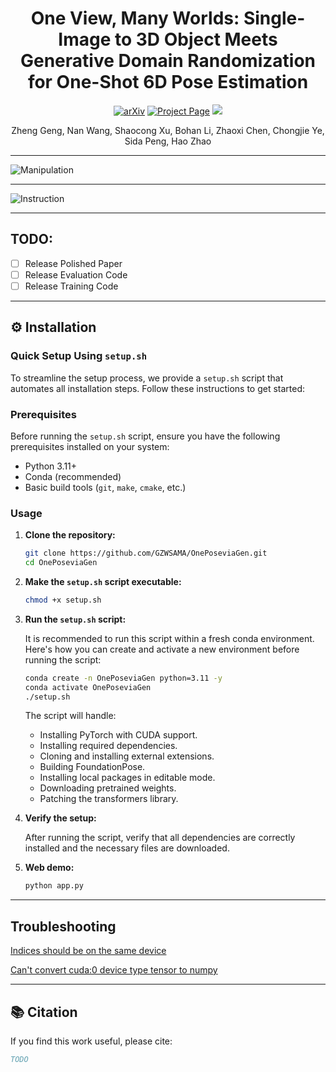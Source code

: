 
<div align="center">
<h1>One View, Many Worlds: Single-Image to 3D Object Meets Generative Domain Randomization for One-Shot 6D Pose Estimation</h1>

<a href="https://arxiv.org"><img src='https://img.shields.io/badge/arXiv-Paper-red?logo=arxiv&logoColor=white' alt='arXiv'></a>
<a href="https://gzwsama.github.io/OnePoseviaGen.github.io/"><img src="https://img.shields.io/badge/Project_Page-green" alt="Project Page"></a>
<a href='https://huggingface.co/spaces/ZhengGeng/OnePoseviaGen'><img src='https://img.shields.io/badge/%F0%9F%A4%97%20Hugging%20Face-Live_Demo-blue'></a>

Zheng Geng, Nan Wang, Shaocong Xu, Bohan Li, Zhaoxi Chen, Chongjie Ye, Sida Peng, Hao Zhao
</div>

---

![Manipulation](assets/manipulation.gif)

---

![Instruction](assets/instruction.gif)

---

## **TODO:**
- [ ] Release Polished Paper
- [ ] Release Evaluation Code
- [ ] Release Training Code
---

## ⚙️ Installation

### Quick Setup Using `setup.sh`

To streamline the setup process, we provide a `setup.sh` script that automates all installation steps. Follow these instructions to get started:

### Prerequisites

Before running the `setup.sh` script, ensure you have the following prerequisites installed on your system:

- Python 3.11+
- Conda (recommended)
- Basic build tools (`git`, `make`, `cmake`, etc.)

### Usage

1. **Clone the repository:**

   ```bash
   git clone https://github.com/GZWSAMA/OnePoseviaGen.git
   cd OnePoseviaGen
   ```

2. **Make the `setup.sh` script executable:**

   ```bash
   chmod +x setup.sh
   ```

3. **Run the `setup.sh` script:**

   It is recommended to run this script within a fresh conda environment. Here's how you can create and activate a new environment before running the script:

   ```bash
   conda create -n OnePoseviaGen python=3.11 -y
   conda activate OnePoseviaGen
   ./setup.sh
   ```

   The script will handle:
   - Installing PyTorch with CUDA support.
   - Installing required dependencies.
   - Cloning and installing external extensions.
   - Building FoundationPose.
   - Installing local packages in editable mode.
   - Downloading pretrained weights.
   - Patching the transformers library.

4. **Verify the setup:**

   After running the script, verify that all dependencies are correctly installed and the necessary files are downloaded.

5. **Web demo:**

   ```bash
   python app.py
   ```
---

## Troubleshooting
[Indices should be on the same device](https://github.com/GZWSAMA/OnePoseviaGen/issues/6)

[Can't convert cuda:0 device type tensor to numpy](https://github.com/GZWSAMA/OnePoseviaGen/issues/7)

---
## 📚 Citation

If you find this work useful, please cite:

```bibtex
TODO
```

